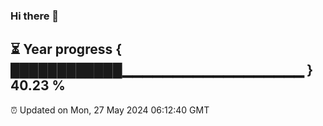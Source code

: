 ### Hi there 👋
⏳ Year progress { ████████████▁▁▁▁▁▁▁▁▁▁▁▁▁▁▁▁▁▁ } 40.23 %
---
⏰ Updated on Mon, 27 May 2024 06:12:40 GMT

